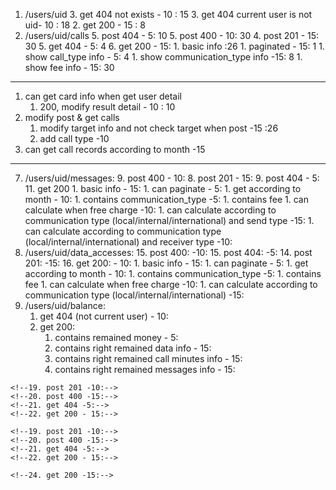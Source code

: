 1. /users/uid
	3. get 404 not exists - 10 : 15
	3. get 404 current user is not uid- 10 : 18
	2. get 200 - 15 : 8
3. /users/uid/calls
	5. post 404 - 5: 10
	5. post 400 - 10: 30
	4. post 201 - 15: 30
	5. get 404 - 5: 4
	6. get 200 - 15: 
	    1. basic info :26
	    1. paginated - 15: 1
	    1. show call_type info - 5: 4
	    1. show communication_type info -15: 8
	    1. show fee info - 15:  30

-----------
1. can get card info when get user detail
    1. 200, modify result detail - 10 : 10
1. modify post & get calls
    1. modify target info and not check target when post -15 :26
    1. add call type -10
1. can get call records according to month -15
-----------

7. /users/uid/messages:
	9. post 400 - 10:
	8. post 201 - 15:
	9. post 404 - 5:
	11. get 200
	    1. basic info - 15:
	    1. can paginate - 5:
	    1. get according to month - 10:
	    1. contains communication_type -5:
	    1. contains fee
	        1. can calculate when free charge -10:
	        1. can calculate according to communication type (local/internal/international) and send type -15: 
	        1. can calculate according to communication type (local/internal/international) and receiver type -10:
13. /users/uid/data_accesses:
	15. post 400: -10:
	15. post 404: -5:
	14. post 201: -15:
	16. get 200: - 10:
        1. basic info - 15:
	    1. can paginate - 5:
	    1. get according to month - 10:
	    1. contains communication_type -5:
	    1. contains fee
	        1. can calculate when free charge -10:
	        1. can calculate according to communication type (local/internal/international) -15:
1. /users/uid/balance:
    1. get 404 (not current user) - 10:
    1. get 200:
        1. contains remained money - 5:
        1. contains right remained data info - 15:
        1. contains right remained call minutes info - 15:
        1. contains right remained messages info - 15:
        
<!--18. /users/uid/package_purchases:-->
	<!--19. post 201 -10:-->
	<!--20. post 400 -15:-->
	<!--21. get 404 -5:-->
	<!--22. get 200 - 15:-->
<!--23. /users/uid/top_ups:-->
	<!--19. post 201 -10:-->
	<!--20. post 400 -15:-->
	<!--21. get 404 -5:-->
	<!--22. get 200 - 15:-->
<!--23. /products:-->
	<!--24. get 200 -15:--> 